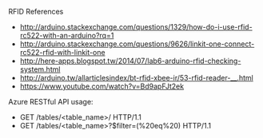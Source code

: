 RFID References
- http://arduino.stackexchange.com/questions/1329/how-do-i-use-rfid-rc522-with-an-arduino?rq=1
- http://arduino.stackexchange.com/questions/9626/linkit-one-connect-rc522-rfid-with-linkit-one
- http://here-apps.blogspot.tw/2014/07/lab6-arduino-rfid-checking-system.html
- http://arduino.tw/allarticlesindex/bt-rfid-xbee-ir/53-rfid-reader-__.html
- https://www.youtube.com/watch?v=Bd9apFJt2ek

Azure RESTful API usage:
- GET /tables/<table_name>/<id> HTTP/1.1
- GET /tables/<table_name>?$filter=(<col>%20eq%20<val>) HTTP/1.1
